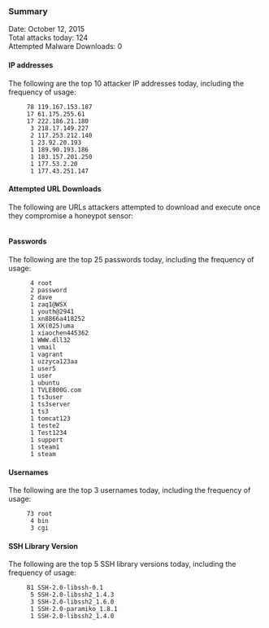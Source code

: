 ### Summary

Date: October 12, 2015  
Total attacks today: 124  
Attempted Malware Downloads: 0 

#### IP addresses
The following are the top 10 attacker IP addresses today, including the frequency of usage:
```
     78 119.167.153.187
     17 61.175.255.61
     17 222.186.21.180
      3 218.17.149.227
      2 117.253.212.140
      1 23.92.20.193
      1 189.90.193.186
      1 183.157.201.250
      1 177.53.2.20
      1 177.43.251.147
```

#### Attempted URL Downloads
The following are URLs attackers attempted to download and execute once they compromise a honeypot sensor:
```
```

#### Passwords
The following are the top 25 passwords today, including the frequency of usage:
```
      4 root
      2 password
      2 dave
      1 zaq1@WSX
      1 youth@2941
      1 xn8866a418252
      1 XK(025)uma
      1 xiaochen445362
      1 WWW.dll32
      1 vmail
      1 vagrant
      1 uzzyca123aa
      1 user5
      1 user
      1 ubuntu
      1 TVLE800G.com
      1 ts3user
      1 ts3server
      1 ts3
      1 tomcat123
      1 teste2
      1 Test1234
      1 support
      1 steam1
      1 steam
```

#### Usernames
The following are the top 3 usernames today, including the frequency of usage:
```
     73 root
      4 bin
      3 cgi
```

#### SSH Library Version
The following are the top 5 SSH library versions today, including the frequency of usage:
```
     81 SSH-2.0-libssh-0.1
      5 SSH-2.0-libssh2_1.4.3
      3 SSH-2.0-libssh2_1.6.0
      1 SSH-2.0-paramiko_1.8.1
      1 SSH-2.0-libssh2_1.4.0
```
